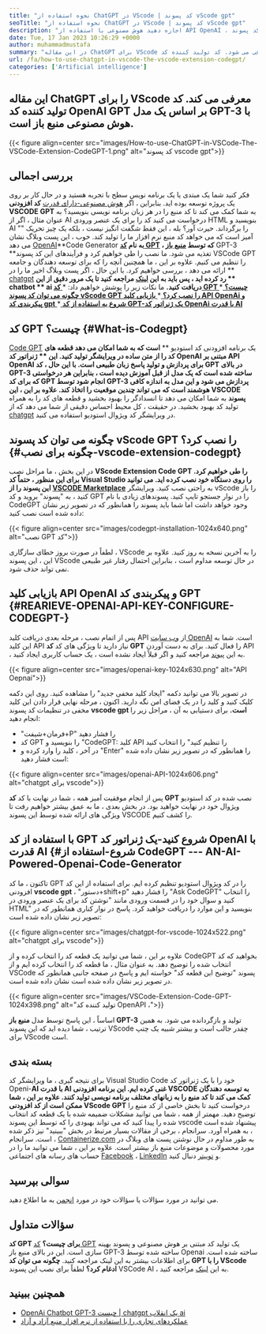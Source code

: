 ```yaml
---
title: "نحوه استفاده از ChatGPT در VScode | کد پسوند vScode gpt" 
seoTitle: "نحوه استفاده از ChatGPT در VScode | کد پسوند vScode gpt" 
description: "اجازه دهید هوش مصنوعی با استفاده از API OpenAI ، کد منبع را بنویسد و بهینه سازی کند. کد پسوند VScode GPT توسط GPT-3 که یک مدل NLP منبع باز است ، تغذیه می شود." 
date: Tue, 17 Jan 2023 10:26:29 +0000
author: muhammadmustafa
summary: "در این مقاله ChatGPT برای VScode معرفی می شود. کد تولید کننده کد OpenAI GPT بر اساس یک مدل GPT-3 با هوش مصنوعی منبع باز است." 
url: /fa/how-to-use-chatgpt-in-vscode-the-vscode-extension-codegpt/
categories: ['Artificial intelligence']
---
```


##  **این مقاله ChatGPT را برای VScode معرفی می کند. کد تولید کننده کد OpenAI GPT بر اساس یک مدل GPT-3 با هوش مصنوعی منبع باز است.** 

{{< figure align=center src="images/How-to-use-ChatGPT-in-VSCode-The-VSCode-Extension-CodeGPT-1.png" alt="کد پسوند vscode gpt">}}


## بررسی اجمالی
فکر کنید شما یک مبتدی یا یک برنامه نویس سطح با تجربه هستید و در حال کار بر روی یک پروژه توسعه بوده اید. بنابراین ، اگر [هوش مصنوعی-دارای قدرت][1] **کد افزودنی VSCODE GPT**  به شما کمک می کند تا کد منبع را در هر زبان برنامه نویسی بنویسید؟ به عنوان مثال ، اگر از AI درخواست می کنید کد را برای یک عنصر ورودی HTML بنویسید و AI "" را برگرداند. حیرت آور؟
بله ، این فقط شگفت انگیز نیست ، بلکه یک چیز تحریک آمیز است که می خواهد کد منبع نرم افزار ما را تولید کند. خوب ، این پست وبلاگ نشان می دهد [OpenAI][2]**Code Generator  **به نام [کد GPT][3] ، که توسط [منبع باز][4]**  GPT-3  **تغذیه می شود. ما نصب را طی خواهیم کرد و فرآیندهای این کد پسوند VSCode GPT را تنظیم می کنیم. علاوه بر این ، ما همچنین آنچه را که برای توسعه دهندگان و جامعه ارائه می دهد ، بررسی خواهیم کرد. با این حال ، اگر پست وبلاگ اخیر ما را در **  [chatgpt][5] **رد کرده اید ، پس باید به این [لینک][6] مراجعه کنید تا یک مرور دقیق از این **  chatbot ** ai دریافت کنید.** 
ما نکات زیر را پوشش خواهیم داد:
  *[ **کد GPT چیست؟** ][7]
  *[ **چگونه می توان کد پسوند vScode GPT را نصب کرد؟** ][8]
  *[ **بازیابی کلید API OpenAi و پیکربندی کد gpt** ][9]
  *[ **شروع به استفاده از کد GPT-یک ژنراتور کد OpenAi با قدرت AI** ][10]

## کد GPT چیست؟   {#What-is-Codegpt}
[Code GPT][3] یک برنامه افزودنی کد استودیو ** **است که به شما امکان می دهد قطعه های کد را از متن ساده در ویرایشگر تولید کنید. این **  ژنراتور کد OpenAI  **مبتنی بر API OpenAI برای پردازش و تولید پاسخ زبان طبیعی است. با این حال ، کد GPT در بالای GPT-3 ساخته شده است که یک مدل از قبل آموزش دیده است ، بنابراین هر درخواستی که برای کد GPT انجام شود توسط GPT-3 پردازش می شود و این مدل به اندازه کافی هوشمند است که می تواند چندین موقعیت را اتخاذ کند. علاوه بر این ، این**   VSCODE پسوند** به شما امکان می دهد تا انسدادگر را بهبود بخشید و قطعه های کد را به همراه تولید کد بهبود بخشید. در حقیقت ، کل محیط احساس دقیقی از شما می دهد که از [chatgpt][11] در ویرایشگر کد ویژوال استودیو استفاده می کنید.

## چگونه می توان کد پسوند vScode GPT را نصب کرد؟   {#چگونه برای نصب-vscode-extension-codegpt}
در این بخش ، ما مراحل نصب **VScode Extension Code GPT را طی خواهیم کرد.  **برای این منظور ، حتماً کد Visual Studio را روی دستگاه خود نصب کرده اید. می توانید این پسوند را از**   [VSCODE Marketplace][12]** به راحتی نصب کنید.
ویرایشگر vScode را باز کنید ، به "پسوند" بروید و کد GPT را در نوار جستجو تایپ کنید. پسوندهای زیادی با نام CodeGPT وجود خواهد داشت اما شما باید پسوند را همانطور که در تصویر زیر نشان داده شده است نصب کنید:

{{< figure align=center src="images/codegpt-installation-1024x640.png" alt="نصب GPT کد">}}

لطفاً در صورت بروز خطای سازگاری ، VScode را به آخرین نسخه به روز کنید. علاوه بر این ، این پسوند VScode در حال توسعه مداوم است ، بنابراین احتمال رفتار غیر طبیعی نمی تواند حذف شود.

## بازیابی کلید API OpenAI و پیکربندی کد GPT   {#REARIEVE-OPENAI-API-KEY-CONFIGURE-CODEGPT-}
پس از اتمام نصب ، مرحله بعدی دریافت کلید API از [وب سایت OpenAI][13] است. شما به این کلید API نیاز دارید تا ویژگی های کد  **کد GPT**  را فعال کنید. برای به دست آوردن API ، به این [پیوند][13] مراجعه کنید و اگر قبلاً ایجاد نشده است ، یک حساب کاربری ایجاد کنید.

{{< figure align=center src="images/openai-key-1024x630.png" alt="API Oepnai">}}

در تصویر بالا می توانید دکمه "ایجاد کلید مخفی جدید" را مشاهده کنید. روی این دکمه کلیک کنید و کلید را در یک فضای امن نگه دارید. اکنون ، مرحله نهایی قرار دادن این کلید مخفی در تنظیمات کد پسوند  **vscode gpt است.**  برای دستیابی به آن ، مراحل زیر را انجام دهید:
  * "فرمان+شیفت+P" را فشار دهید
  * کد GPT را بنویسید و "CodeGPT: کلید API را تنظیم کنید" را انتخاب کنید
  * در آخر ، کلید را وارد کرده و "Enter" را همانطور که در تصویر زیر نشان داده شده است فشار دهید:

{{< figure align=center src="images/openai-API-1024x606.png" alt="chatgpt برای vscode">}}

پس از انجام موفقیت آمیز همه ، شما در نهایت با کد  **کد GPT**  نصب شده در کد استودیو ویژوال خود در نهایت خواهید بود. در بخش بعدی ، ما به عمق بیشتر خواهیم رفت تا ویژگی های ارائه شده توسط این پسوند VSCODE را کشف کنیم.

## با استفاده از کد GPT شروع کنید-یک ژنراتور کد OpenAI با قدرت AI   {#شروع-استفاده از CodeGPT --- AN-AI-Powered-Openai-Code-Generator
تاکنون ، ما کد GPT را در کد ویژوال استودیو تنظیم کرده ایم. برای استفاده از این کد افزودنی  **vscode gpt**  ، "دستور+shift+p" را فشار دهید "Ask CodeGPT" را انتخاب کنید و سوال خود را در قسمت ورودی مانند "نوشتن کد برای یک عنصر ورودی در HTML" بنویسید و این موارد را دریافت خواهید کرد. پاسخ در نوار کناری همانطور که در تصویر زیر نشان داده شده است:

{{< figure align=center src="images/chatgpt-for-vscode-1024x522.png" alt="chatgpt برای vscode">}}

علاوه بر این ، شما می توانید یک قطعه کد را انتخاب کرده و از CodeGPT بخواهید که کد انتخاب شده را توضیح دهد. به عنوان مثال ، ما قطعه کد را انتخاب کرده ایم و از VSCode پسوند "توضیح این قطعه کد" خواسته ایم و پاسخ در صفحه جانبی همانطور که در تصویر زیر نشان داده شده است نشان داده شده است.

{{< figure align=center src="images/VSCode-Extension-Code-GPT-1024x398.png" alt="تولید کننده کد OpenAPI ،">}}

اساساً ، این پاسخ توسط مدل  **منبع باز GPT-3**  تولید و بازگردانده می شود. به همین ترتیب ، شما دیده اید که این پسوند VScode چقدر جالب است و بیشتر شبیه یک چتپ برای VScode است.

## بسته بندی
برای نتیجه گیری ، ما ویرایشگر کد Visual Studio Code خود را با یک ژنراتور کد Openi-**AI با قدرت AI غنی کرده ایم.  **این برنامه افزودنی VSCODE به توسعه دهندگان کمک می کند تا کد منبع را به زبانهای مختلف برنامه نویسی تولید کنند. علاوه بر این ، شما ممکن است از**   کد افزودنی VScode GPT** درخواست کنید تا بخش خاصی از کد منبع را توضیح دهید. مهمتر از همه ، شما می توانید مشکلات ضمیمه شده با یک قطعه کد انتخاب شده را پیدا کنید که می تواند بهبودی را که توسط این پسوند vscode پیشنهاد شده است ، به همراه آورد. سرانجام ، برخی از مقالات بسیار مرتبط در بخش "ببینید" نیز ذکر شده است.
سرانجام ، [Containerize.com][4] به طور مداوم در حال نوشتن پست های وبلاگ در مورد محصولات و موضوعات منبع باز بیشتر است. علاوه بر این ، شما می توانید ما را در حساب های رسانه های اجتماعی [Facebook][14] ، [LinkedIn][15] و [توییتر][16] دنبال کنید.

## سوالی بپرسید
می توانید در مورد سؤالات یا سؤالات خود در مورد [انجمن][17] به ما اطلاع دهید.

## سؤالات متداول
**کد GPT برای چیست؟**
[کد GPT][3] یک تولید کد مبتنی بر هوش مصنوعی و پسوند بهینه سازی است. این در بالای منبع باز GPT-3 ساخته شده توسط Openai ساخته شده است. برای اطلاعات بیشتر به این لینک مراجعه کنید.
**چگونه می توان کد GPT را با VScode ادغام کرد؟**
لطفاً برای نصب این پسوند VSCode AI ، به این [لینک][9] مراجعه کنید.

## همچنین ببینید
  * [OpenAi Chatbot GPT-3 چیست | chatgpt یک انقلاب ai][6]
  * [عملکردهای تجاری را با استفاده از نرم افزار منبع آزاد و آزاد][18]

  
[1]: https://blog.containerize.com/category/artificial-intelligence/
[2]: https://openai.com/
[3]: https://marketplace.visualstudio.com/items?itemName=timkmecl.codegpt3
[4]: https://www.containerize.com/
[5]: https://en.wikipedia.org/wiki/GPT-3
[6]: https://blog.containerize.com/artificial-intelligence/what-is-openai-chatbot-gpt-3-chatgpt-an-ai-revolution/
[7]: #What-is-CodeGPT
[8]: #How-to-install-the-VSCode-extension-CodeGPT
[9]: #Retrieve-OpenAI-API-Key-configure-CodeGPT-
[10]: #Start-using-CodeGPT---an-AI-Powered-OpenAI-Code-Generator
[11]: https://openai.com/blog/chatgpt/
[12]: https://marketplace.visualstudio.com/vscode
[13]: https://beta.openai.com/account/api-keys
[14]: https://web.facebook.com/containerize
[15]: https://www.linkedin.com/company/containerize/
[16]: https://twitter.com/containerize_co
[17]: https://forum.containerize.com/
[18]: https://blog.containerize.com/blogging/automate-business-operations-using-open-source-software/
